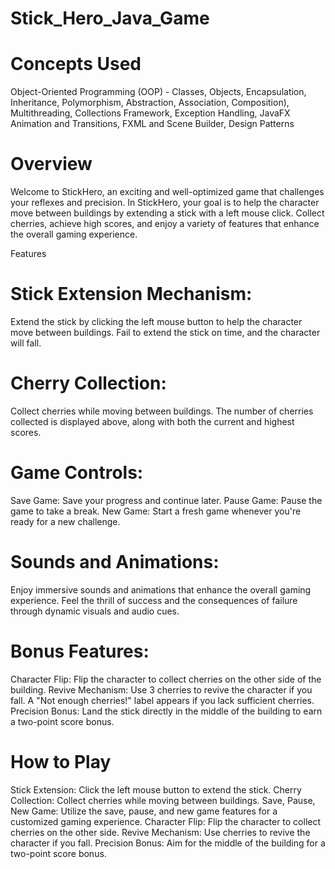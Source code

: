 # Stick_Hero_Java_Game

# Concepts Used 
Object-Oriented Programming (OOP) - Classes, Objects, Encapsulation, Inheritance, Polymorphism, Abstraction, Association, Composition), Multithreading, Collections Framework, Exception Handling,
JavaFX Animation and Transitions, FXML and Scene Builder, Design Patterns

# Overview

Welcome to StickHero, an exciting and well-optimized game that challenges your reflexes and precision. In StickHero, your goal is to help the character move between buildings by extending a stick with a left mouse click. Collect cherries, achieve high scores, and enjoy a variety of features that enhance the overall gaming experience.

Features

# Stick Extension Mechanism:

Extend the stick by clicking the left mouse button to help the character move between buildings.
Fail to extend the stick on time, and the character will fall.

# Cherry Collection:

Collect cherries while moving between buildings.
The number of cherries collected is displayed above, along with both the current and highest scores.

# Game Controls:

Save Game: Save your progress and continue later.
Pause Game: Pause the game to take a break.
New Game: Start a fresh game whenever you're ready for a new challenge.

# Sounds and Animations:

Enjoy immersive sounds and animations that enhance the overall gaming experience.
Feel the thrill of success and the consequences of failure through dynamic visuals and audio cues.

# Bonus Features:

Character Flip: Flip the character to collect cherries on the other side of the building.
Revive Mechanism: Use 3 cherries to revive the character if you fall. A "Not enough cherries!" label appears if you lack sufficient cherries.
Precision Bonus: Land the stick directly in the middle of the building to earn a two-point score bonus.

# How to Play

Stick Extension: Click the left mouse button to extend the stick.
Cherry Collection: Collect cherries while moving between buildings.
Save, Pause, New Game: Utilize the save, pause, and new game features for a customized gaming experience.
Character Flip: Flip the character to collect cherries on the other side.
Revive Mechanism: Use cherries to revive the character if you fall.
Precision Bonus: Aim for the middle of the building for a two-point score bonus.
